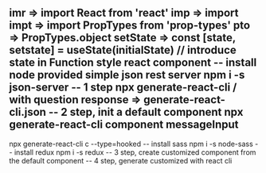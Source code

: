 imr => import React from 'react'
imp => import 
impt => import PropTypes from 'prop-types'
pto => PropTypes.object
setState => const [state, setstate] = useState(initialState) // introduce state in Function style react component
-- install node provided simple json rest server
npm i -s json-server
-- 1 step
npx generate-react-cli / with question response => generate-react-cli.json
-- 2 step, init a default component
npx generate-react-cli component messageInput
-- 
npx generate-react-cli c --type=hooked
-- install sass
npm i -s node-sass
-- install redux
npm i -s redux
-- 3 step, create customized component from the default component
-- 4 step, generate customized with react cli


